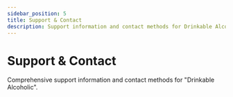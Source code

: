 ```yaml
---
sidebar_position: 5
title: Support & Contact
description: Support information and contact methods for Drinkable Alcoholic
---
```


# Support & Contact

Comprehensive support information and contact methods for "Drinkable Alcoholic".
